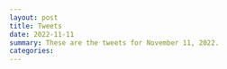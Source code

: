 ```yaml
---
layout: post
title: Tweets
date: 2022-11-11
summary: These are the tweets for November 11, 2022.
categories:
---
```


